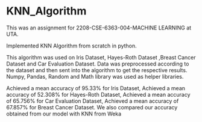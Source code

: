# KNN_Algorithm

This was an assignment for 2208-CSE-6363-004-MACHINE LEARNING at UTA.

Implemented KNN Algorithm from scratch in python.

This algorithm was used on Iris Dataset, Hayes-Roth Dataset ,Breast Cancer Dataset and Car Evaluation Dataset.
Data was preprocessed according to the dataset and then sent into the algorithm to get the respective results.
Numpy, Pandas, Random and Math library was used as helper libraries.

Achieved a mean accuracy of 95.33% for Iris Dataset, Achieved a mean accuracy of  52.308% for Hayes-Roth Dataset, Achieved a mean accuracy of 65.756% for Car Evaluation Dataset, Achieved a mean accuracy of 67.857% for Breast Cancer Dataset.
We also compared our accuracy obtained from our model with KNN from Weka